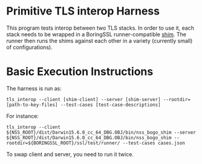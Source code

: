 Primitive TLS interop Harness
=============================

This program tests interop between two TLS stacks. In order to use it,
each stack needs to be wrapped in a BoringSSL runner-compatible
[shim](https://boringssl.googlesource.com/boringssl/+/master/ssl/test/PORTING.md).
The runner then runs the shims against each other in a variety (currently small)
of configurations).


Basic Execution Instructions
============================
The harness is run as:

```
tls_interop --client [shim-client] --server [shim-server] --rootdir=[path-to-key-files] --test-cases [test-case-descriptions]
```
For instance:

```
tls_interop --client ${NSS_ROOT}/dist/Darwin15.6.0_cc_64_DBG.OBJ/bin/nss_bogo_shim --server ${NSS_ROOT}/dist/Darwin15.6.0_cc_64_DBG.OBJ/bin/nss_bogo_shim --rootdir=${BORINGSSL_ROOT}/ssl/test/runner/ --test-cases cases.json
```

To swap client and server, you need to run it twice.






